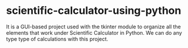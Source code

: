 # scientific-calculator-using-python
It is a GUI-based project used with the tkinter module to organize all the elements that work under Scientific Calculator in Python. We can do any type type of calculations with this project.
